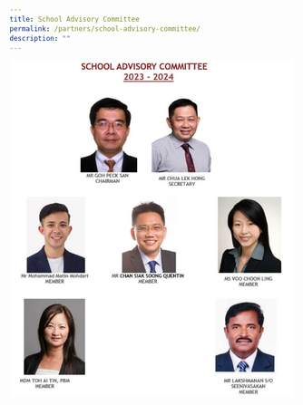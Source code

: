```yaml
---
title: School Advisory Committee
permalink: /partners/school-advisory-committee/
description: ""
---
```

![](/images/sac%202023-2024%20(2).jpg)